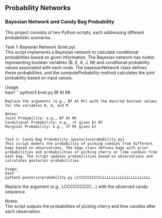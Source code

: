 ## Probability Networks   
### Bayesian Network and Candy Bag Probability  

This project consists of two Python scripts, each addressing different probabilistic scenarios.  

Task 1: Bayesian Network (bnet.py)  
This script implements a Bayesian network to calculate conditional probabilities based on given information. The Bayesian network has nodes representing boolean variables (B, E, A, J, M) and conditional probability values associated with each node. The bayesianNetwork class defines these probabilities, and the computeProbability method calculates the joint probability based on input values.  

Usage:  
bash```
python3 bnet.py Bf At Mt  
```  
Replace the arguments (e.g., Bf At Mt) with the desired boolean values for the variables B, A, and M.  

Notes:  
Joint Probability: e.g., Bf At Mt  
Conditional Probability: e.g., Jt given Et Bf  
Marginal Probability: e.g., Jf Mt given Et  


Task 2: Candy Bag Probability (posteriorprobability.py)  
This script models the probability of picking candies from different bags based on observations. The bags class defines bags with prior probabilities and probabilities of picking cherry or lime candies from each bag. The script updates probabilities based on observations and calculates posterior probabilities.  

Usage:  
bash```
python3 posteriorprobability.py LCCCCCCCCCCCLLLLLLLLLLLLLLLLLLLLLLL
```  
Replace the argument (e.g., LCCCCCCCCC...) with the observed candy sequence.  

Notes:  
The script outputs the probabilities of picking cherry and lime candies after each observation.  
